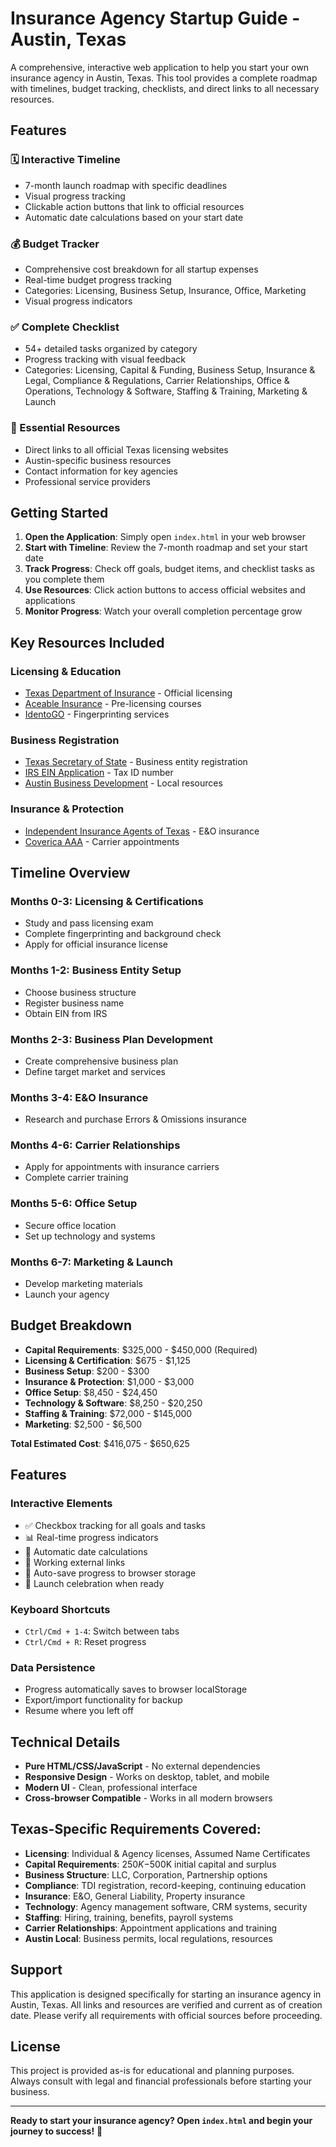 # Insurance Agency Startup Guide - Austin, Texas

A comprehensive, interactive web application to help you start your own insurance agency in Austin, Texas. This tool provides a complete roadmap with timelines, budget tracking, checklists, and direct links to all necessary resources.

## Features

### 🗓️ Interactive Timeline
- 7-month launch roadmap with specific deadlines
- Visual progress tracking
- Clickable action buttons that link to official resources
- Automatic date calculations based on your start date

### 💰 Budget Tracker
- Comprehensive cost breakdown for all startup expenses
- Real-time budget progress tracking
- Categories: Licensing, Business Setup, Insurance, Office, Marketing
- Visual progress indicators

### ✅ Complete Checklist
- 54+ detailed tasks organized by category
- Progress tracking with visual feedback
- Categories: Licensing, Capital & Funding, Business Setup, Insurance & Legal, Compliance & Regulations, Carrier Relationships, Office & Operations, Technology & Software, Staffing & Training, Marketing & Launch

### 🔗 Essential Resources
- Direct links to all official Texas licensing websites
- Austin-specific business resources
- Contact information for key agencies
- Professional service providers

## Getting Started

1. **Open the Application**: Simply open `index.html` in your web browser
2. **Start with Timeline**: Review the 7-month roadmap and set your start date
3. **Track Progress**: Check off goals, budget items, and checklist tasks as you complete them
4. **Use Resources**: Click action buttons to access official websites and applications
5. **Monitor Progress**: Watch your overall completion percentage grow

## Key Resources Included

### Licensing & Education
- [Texas Department of Insurance](https://www.tdi.texas.gov/agent/life-agent-apply.html) - Official licensing
- [Aceable Insurance](https://insurance.aceable.com/resources/pre-license/how-to-start-a-life-health-insurance-career-in-texas/) - Pre-licensing courses
- [IdentoGO](https://www.identogo.com/) - Fingerprinting services

### Business Registration
- [Texas Secretary of State](https://mycpa.cpa.state.tx.us/coa/) - Business entity registration
- [IRS EIN Application](https://www.irs.gov/businesses/small-businesses-self-employed/apply-for-an-employer-identification-number-ein-online) - Tax ID number
- [Austin Business Development](https://www.austintexas.gov/page/steps-starting-business) - Local resources

### Insurance & Protection
- [Independent Insurance Agents of Texas](https://www.iiat.org/agency-operations/strategic-business-planning-resources/start-an-independent-agency) - E&O insurance
- [Coverica AAA](https://www.covericaaa.com/how-to-start-an-independent-insurance-agency-in-texas/) - Carrier appointments

## Timeline Overview

### Months 0-3: Licensing & Certifications
- Study and pass licensing exam
- Complete fingerprinting and background check
- Apply for official insurance license

### Months 1-2: Business Entity Setup
- Choose business structure
- Register business name
- Obtain EIN from IRS

### Months 2-3: Business Plan Development
- Create comprehensive business plan
- Define target market and services

### Months 3-4: E&O Insurance
- Research and purchase Errors & Omissions insurance

### Months 4-6: Carrier Relationships
- Apply for appointments with insurance carriers
- Complete carrier training

### Months 5-6: Office Setup
- Secure office location
- Set up technology and systems

### Months 6-7: Marketing & Launch
- Develop marketing materials
- Launch your agency

## Budget Breakdown

- **Capital Requirements**: $325,000 - $450,000 (Required)
- **Licensing & Certification**: $675 - $1,125
- **Business Setup**: $200 - $300
- **Insurance & Protection**: $1,000 - $3,000
- **Office Setup**: $8,450 - $24,450
- **Technology & Software**: $8,250 - $20,250
- **Staffing & Training**: $72,000 - $145,000
- **Marketing**: $2,500 - $6,500

**Total Estimated Cost**: $416,075 - $650,625

## Features

### Interactive Elements
- ✅ Checkbox tracking for all goals and tasks
- 📊 Real-time progress indicators
- 🎯 Automatic date calculations
- 🔗 Working external links
- 💾 Auto-save progress to browser storage
- 🎉 Launch celebration when ready

### Keyboard Shortcuts
- `Ctrl/Cmd + 1-4`: Switch between tabs
- `Ctrl/Cmd + R`: Reset progress

### Data Persistence
- Progress automatically saves to browser localStorage
- Export/import functionality for backup
- Resume where you left off

## Technical Details

- **Pure HTML/CSS/JavaScript** - No external dependencies
- **Responsive Design** - Works on desktop, tablet, and mobile
- **Modern UI** - Clean, professional interface
- **Cross-browser Compatible** - Works in all modern browsers

## Texas-Specific Requirements Covered:

- **Licensing**: Individual & Agency licenses, Assumed Name Certificates
- **Capital Requirements**: $250K-$500K initial capital and surplus
- **Business Structure**: LLC, Corporation, Partnership options
- **Compliance**: TDI registration, record-keeping, continuing education
- **Insurance**: E&O, General Liability, Property insurance
- **Technology**: Agency management software, CRM systems, security
- **Staffing**: Hiring, training, benefits, payroll systems
- **Carrier Relationships**: Appointment applications and training
- **Austin Local**: Business permits, local regulations, resources

## Support

This application is designed specifically for starting an insurance agency in Austin, Texas. All links and resources are verified and current as of creation date. Please verify all requirements with official sources before proceeding.

## License

This project is provided as-is for educational and planning purposes. Always consult with legal and financial professionals before starting your business.

---

**Ready to start your insurance agency? Open `index.html` and begin your journey to success!** 🚀
